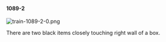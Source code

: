 #### 1089-2
![train-1089-2-0.png](https://github.com/lil-lab/nlvr/raw/master/nlvr/train/images/8/train-1089-2-0.png "train-1089-2-0.png")

There are two black items closely touching right wall of a box.